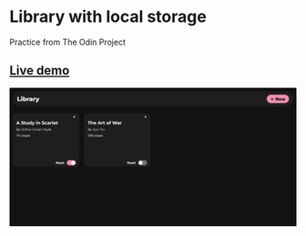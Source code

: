 # Library with local storage

Practice from The Odin Project

## [Live demo](https://xtommas.github.io/library-top/)

![library page](images/library.png)



